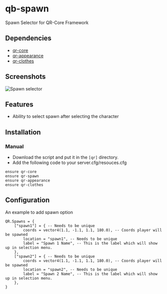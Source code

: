 # qb-spawn
Spawn Selector for QR-Core Framework

## Dependencies
- [qr-core](https://github.com/QRCore-RedM-Re/qr-core)
- [qr-appearance](https://github.com/QRCore-RedM-Re/qr-appearance) 
- [qr-clothes](https://github.com/QRCore-RedM-Re/qr-clothes)

## Screenshots
![Spawn selector](https://i.imgur.com/NUyuI5y.jpeg)

## Features
- Ability to select spawn after selecting the character

## Installation
### Manual
- Download the script and put it in the `[qr]` directory.
- Add the following code to your server.cfg/resouces.cfg
```
ensure qr-core
ensure qr-spawn
ensure qr-appearance
ensure qr-clothes
```

## Configuration
An example to add spawn option
```
QR.Spawns = {
    ["spawn1"] = { -- Needs to be unique
        coords = vector4(1.1, -1.1, 1.1, 180.0), -- Coords player will be spawned
        location = "spawn1", -- Needs to be unique
        label = "Spawn 1 Name", -- This is the label which will show up in selection menu.
    },
    ["spawn2"] = { -- Needs to be unique
        coords = vector4(1.1, -1.1, 1.1, 180.0), -- Coords player will be spawned
        location = "spawn2", -- Needs to be unique
        label = "Spawn 2 Name", -- This is the label which will show up in selection menu.
    },
}
```

